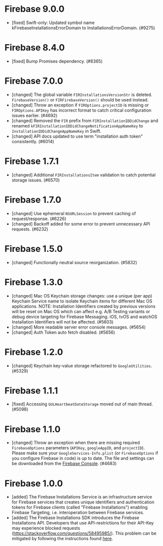 # Firebase 9.0.0
- [fixed] Swift-only: Updated symbol name kFirebaseInstallationsErrorDomain to
  InstallationsErrorDomain. (#9275)

# Firebase 8.4.0
- [fixed] Bump Promises dependency. (#8365)

# Firebase 7.0.0
- [changed] The global variable `FIRInstallationsVersionStr` is deleted.
  `FirebaseVersion()` or `FIRFirebaseVersion()` should be used instead.
- [changed] Throw an exception if `FIROptions.projectID` is missing or
  `FIROptions.APIKey` has incorrect format to catch critical configuration
  issues earlier. (#4692)
- [changed] Removed the `FIR` prefix from `FIRInstallationIDDidChange` and renamed
  `kFIRInstallationIDDidChangeNotificationAppNameKey` to `InstallationIDDidChangeAppNameKey`
  in Swift.
- [changed] API docs updated to use term "installation auth token" consistently. (#6014)

# Firebase 1.7.1
- [changed] Additional `FIRInstallationsItem` validation to catch potential storage issues. (#6570)

# Firebase 1.7.0
- [changed] Use ephemeral `NSURLSession` to prevent caching of request/response. (#6226)
- [changed] Backoff added for some error to prevent unnecessary API requests. (#6232)

# Firebase 1.5.0
- [changed] Functionally neutral source reorganization. (#5832)

# Firebase 1.3.0
- [changed] Mac OS Keychain storage changes: use a unique (per app) Keychain Service name to isolate Keychain items for different Mac OS applications.
  NOTE: Installation Identifiers created by previous versions will be reset on Mac OS which can affect e.g. A/B Testing variants or debug device targeting for Firebase Messaging.
  iOS, tvOS and watchOS Installation Identifiers will not be affected. (#5603)
- [changed] More readable server error console messages. (#5654)
- [changed] Auth Token auto fetch disabled. (#5656)

# Firebase 1.2.0
- [changed] Keychain key-value storage refactored to `GoogleUtilities`. (#5329)

# Firebase 1.1.1
- [fixed] Accessing `GULHeartbeatDateStorage` moved out of main thread. (#5098)

# Firebase 1.1.0
- [changed] Throw an exception when there are missing required `FirebaseOptions` parameters (`APIKey`, `googleAppID`, and `projectID`). Please make sure your `GoogleServices-Info.plist` (or `FirebaseOptions` if you configure Firebase in code) is up to date. The file and settings can be downloaded from the [Firebase Console](https://console.firebase.google.com/).  (#4683)

# Firebase 1.0.0
- [added] The Firebase Installations Service is an infrastructure service for Firebase services that creates unique identifiers and authentication tokens for Firebase clients (called "Firebase Installations") enabling Firebase Targeting, i.e. interoperation between Firebase services.
- [added] The Firebase Installations SDK introduces the Firebase Installations API. Developers that use API-restrictions for their API-Key may experience blocked requests (https://stackoverflow.com/questions/58495985/). This problem can be mitigated by following the instructions found [here](API_KEY_RESTRICTIONS.md).
